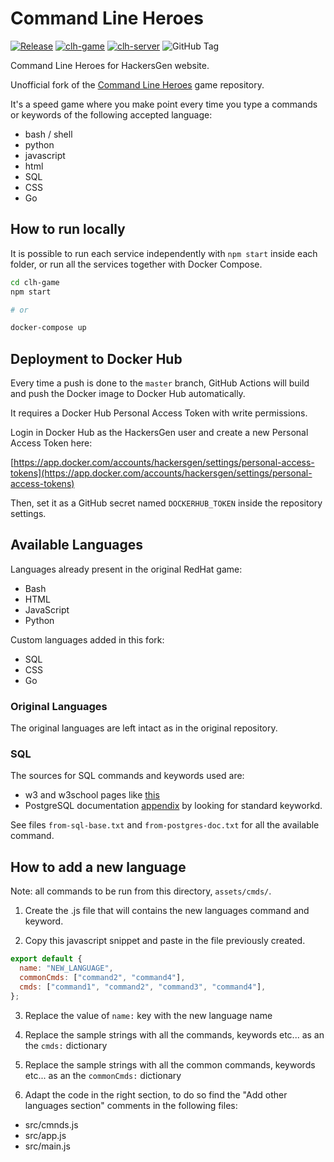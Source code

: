 # Command Line Heroes

[![Release](https://github.com/hackersgen/clh/actions/workflows/main.yml/badge.svg)](https://github.com/hackersgen/clh/actions/workflows/main.yml)
[![clh-game](https://img.shields.io/badge/Docker%20Hub-game-blue?logo=docker)](https://hub.docker.com/r/hackersgen/clh-game)
[![clh-server](https://img.shields.io/badge/Docker%20Hub-server-blue?logo=docker)](https://hub.docker.com/r/hackersgen/clh-server)
![GitHub Tag](https://img.shields.io/github/v/tag/hackersgen/clh)

Command Line Heroes for HackersGen website.

Unofficial fork of the [Command Line Heroes](https://github.com/CommandLineHeroes/clh-bash) game repository.

It's a speed game where you make point every time you type a commands or keywords of the following accepted language:

- bash / shell
- python
- javascript
- html
- SQL
- CSS
- Go

## How to run locally

It is possible to run each service independently with `npm start` inside each folder, or run all the services together with Docker Compose.

```bash
cd clh-game
npm start

# or

docker-compose up
```

## Deployment to Docker Hub

Every time a push is done to the `master` branch, GitHub Actions will build and push the Docker image to Docker Hub automatically.

It requires a Docker Hub Personal Access Token with write permissions.

Login in Docker Hub as the HackersGen user and create a new Personal Access Token here:

[https://app.docker.com/accounts/hackersgen/settings/personal-access-tokens](https://app.docker.com/accounts/hackersgen/settings/personal-access-tokens)

Then, set it as a GitHub secret named `DOCKERHUB_TOKEN` inside the repository settings.

## Available Languages

Languages already present in the original RedHat game:

- Bash
- HTML
- JavaScript
- Python

Custom languages added in this fork:

- SQL
- CSS
- Go

### Original Languages

The original languages are left intact as in the original repository.

### SQL

The sources for SQL commands and keywords used are:

- w3 and w3school pages like [this](https://www.w3schools.com/sql/sql_ref_keywords.asp)
- PostgreSQL documentation [appendix](https://www.postgresql.org/docs/current/sql-keywords-appendix.html) by looking for standard keyworkd.

See files `from-sql-base.txt` and `from-postgres-doc.txt` for all the available command.

## How to add a new language

Note: all commands to be run from this directory, `assets/cmds/`.

1. Create the <language>.js file that will contains the new languages command and keyword.

2. Copy this javascript snippet and paste in the file previously created.

```js
export default {
  name: "NEW_LANGUAGE",
  commonCmds: ["command2", "command4"],
  cmds: ["command1", "command2", "command3", "command4"],
};
```

3. Replace the value of `name:` key with the new language name

4. Replace the sample strings with all the commands, keywords etc... as an the `cmds:` dictionary

5. Replace the sample strings with all the common commands, keywords etc... as an the `commonCmds:` dictionary

6. Adapt the code in the right section, to do so find the "Add other languages section" comments in the following files:

- src/cmnds.js
- src/app.js
- src/main.js
